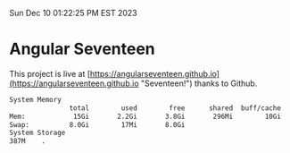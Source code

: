 Sun Dec 10 01:22:25 PM EST 2023

# Angular Seventeen


This project is live at [https://angularseventeen.github.io](https://angularseventeen.github.io "Seventeen!") thanks to Github.

```bash
System Memory
               total        used        free      shared  buff/cache   available
Mem:            15Gi       2.2Gi       3.8Gi       296Mi        10Gi        13Gi
Swap:          8.0Gi        17Mi       8.0Gi
System Storage
387M	.
```
```bash
